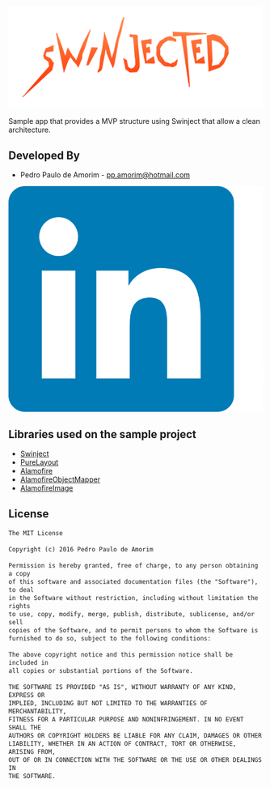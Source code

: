 ![Logo][1]

Sample app that provides a MVP structure using Swinject that allow a clean architecture.

Developed By
------------

* Pedro Paulo de Amorim - <pp.amorim@hotmail.com>

[![Linkedin][2]](https://ie.linkedin.com/in/ppamorim/en)

Libraries used on the sample project
------------------------------------

* [Swinject][10]
* [PureLayout][11]
* [Alamofire][12]
* [AlamofireObjectMapper][13]
* [AlamofireImage][14]

License
-------

    The MIT License

    Copyright (c) 2016 Pedro Paulo de Amorim

    Permission is hereby granted, free of charge, to any person obtaining a copy
    of this software and associated documentation files (the "Software"), to deal
    in the Software without restriction, including without limitation the rights
    to use, copy, modify, merge, publish, distribute, sublicense, and/or sell
    copies of the Software, and to permit persons to whom the Software is
    furnished to do so, subject to the following conditions:

    The above copyright notice and this permission notice shall be included in
    all copies or substantial portions of the Software.

    THE SOFTWARE IS PROVIDED "AS IS", WITHOUT WARRANTY OF ANY KIND, EXPRESS OR
    IMPLIED, INCLUDING BUT NOT LIMITED TO THE WARRANTIES OF MERCHANTABILITY,
    FITNESS FOR A PARTICULAR PURPOSE AND NONINFRINGEMENT. IN NO EVENT SHALL THE
    AUTHORS OR COPYRIGHT HOLDERS BE LIABLE FOR ANY CLAIM, DAMAGES OR OTHER
    LIABILITY, WHETHER IN AN ACTION OF CONTRACT, TORT OR OTHERWISE, ARISING FROM,
    OUT OF OR IN CONNECTION WITH THE SOFTWARE OR THE USE OR OTHER DEALINGS IN
    THE SOFTWARE.

[1]: ./art/logo_compress.png
[2]: ./art/linkedin-logo.png

[10]: https://github.com/Swinject/Swinject
[11]: https://github.com/PureLayout/PureLayout
[12]: https://github.com/Alamofire/Alamofire
[13]: https://github.com/tristanhimmelman/AlamofireObjectMapper
[14]: https://github.com/Alamofire/AlamofireImage
